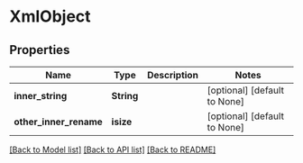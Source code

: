 # XmlObject

## Properties
Name | Type | Description | Notes
------------ | ------------- | ------------- | -------------
**inner_string** | **String** |  | [optional] [default to None]
**other_inner_rename** | **isize** |  | [optional] [default to None]

[[Back to Model list]](../README.md#documentation-for-models) [[Back to API list]](../README.md#documentation-for-api-endpoints) [[Back to README]](../README.md)


